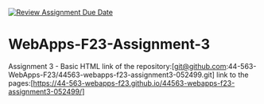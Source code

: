 [![Review Assignment Due Date](https://classroom.github.com/assets/deadline-readme-button-24ddc0f5d75046c5622901739e7c5dd533143b0c8e959d652212380cedb1ea36.svg)](https://classroom.github.com/a/q2-Q7VCy)
# WebApps-F23-Assignment-3
Assignment 3 - Basic HTML
link of the repository:[git@github.com:44-563-WebApps-F23/44563-webapps-f23-assignment3-052499.git]
link to the pages:[https://44-563-webapps-f23.github.io/44563-webapps-f23-assignment3-052499/]